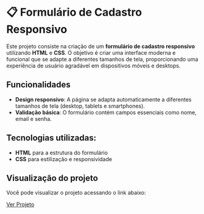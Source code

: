 # 📋 Formulário de Cadastro Responsivo

Este projeto consiste na criação de um **formulário de cadastro responsivo** utilizando **HTML** e **CSS**. O objetivo é criar uma interface moderna e funcional que se adapte a diferentes tamanhos de tela, proporcionando uma experiência de usuário agradável em dispositivos móveis e desktops.

## Funcionalidades
- **Design responsivo**: A página se adapta automaticamente a diferentes tamanhos de tela (desktop, tablets e smartphones).
- **Validação básica**: O formulário contém campos essenciais como nome, email e senha.

## Tecnologias utilizadas:
- **HTML** para a estrutura do formulário
- **CSS** para estilização e responsividade

## Visualização do projeto

Você pode visualizar o projeto acessando o link abaixo:

[Ver Projeto](https://seu-link-do-netlify-ou-outro)

